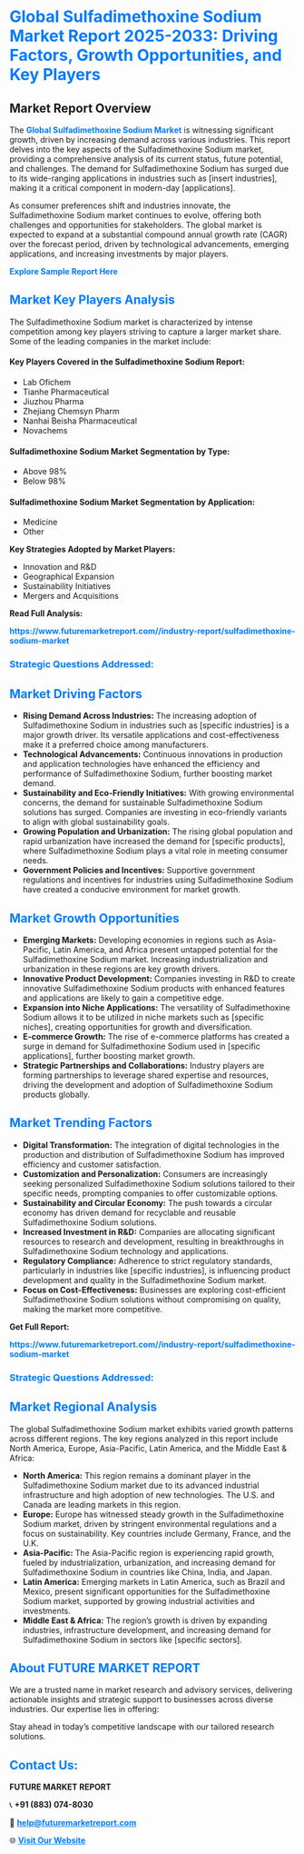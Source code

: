 <h1 style="color: #007BFF;">Global Sulfadimethoxine Sodium Market Report 2025-2033: Driving Factors, Growth Opportunities, and Key Players</h1>

<section id="overview">
<h2>Market Report Overview</h2>
<p>The <a href="https://www.futuremarketreport.com//industry-report/sulfadimethoxine-sodium-market" style="color: #007BFF; text-decoration: none;"><strong>Global Sulfadimethoxine Sodium Market</strong></a> is witnessing significant growth, driven by increasing demand across various industries. This report delves into the key aspects of the Sulfadimethoxine Sodium market, providing a comprehensive analysis of its current status, future potential, and challenges. The demand for Sulfadimethoxine Sodium has surged due to its wide-ranging applications in industries such as [insert industries], making it a critical component in modern-day [applications].</p>
<p>As consumer preferences shift and industries innovate, the Sulfadimethoxine Sodium market continues to evolve, offering both challenges and opportunities for stakeholders. The global market is expected to expand at a substantial compound annual growth rate (CAGR) over the forecast period, driven by technological advancements, emerging applications, and increasing investments by major players.</p>
</section>

<section id="overview">
<p><a href="https://www.futuremarketreport.com//request-sample/reportId=46922" style="color: #007BFF; text-decoration: none;"><strong>Explore Sample Report Here</strong></a></p>
</section>

<section id="key-players">
<h2 style="color: #007BFF;">Market Key Players Analysis</h2>
<p>The Sulfadimethoxine Sodium market is characterized by intense competition among key players striving to capture a larger market share. Some of the leading companies in the market include:</p>
<h4>Key Players Covered in the Sulfadimethoxine Sodium Report:</h4>
<ul><li>Lab Ofichem</li><li>Tianhe Pharmaceutical</li><li>Jiuzhou Pharma</li><li>Zhejiang Chemsyn Pharm</li><li>Nanhai Beisha Pharmaceutical</li><li>Novachems</li></ul>
<h4>Sulfadimethoxine Sodium Market Segmentation by Type:</h4>
<ul><li>Above 98%</li><li>Below 98%</li></ul>

<h4>Sulfadimethoxine Sodium Market Segmentation by Application:</h4>
<ul><li>Medicine</li><li>Other</li></ul>
<p><strong>Key Strategies Adopted by Market Players:</strong></p>
<ul>
<li>Innovation and R&D</li>
<li>Geographical Expansion</li>
<li>Sustainability Initiatives</li>
<li>Mergers and Acquisitions</li>
</ul>
</section>

<section>
<p><strong>Read Full Analysis: </strong></p><a href="https://www.futuremarketreport.com//industry-report/sulfadimethoxine-sodium-market" style="color: #007BFF; text-decoration: none;"><strong>https://www.futuremarketreport.com//industry-report/sulfadimethoxine-sodium-market</strong></a>
<h3 style="color: #007BFF;">Strategic Questions Addressed:</h3>
</section>

<section id="driving-factors">
<h2 style="color: #007BFF;">Market Driving Factors</h2>
<ul>
<li><strong>Rising Demand Across Industries:</strong> The increasing adoption of Sulfadimethoxine Sodium in industries such as [specific industries] is a major growth driver. Its versatile applications and cost-effectiveness make it a preferred choice among manufacturers.</li>
<li><strong>Technological Advancements:</strong> Continuous innovations in production and application technologies have enhanced the efficiency and performance of Sulfadimethoxine Sodium, further boosting market demand.</li>
<li><strong>Sustainability and Eco-Friendly Initiatives:</strong> With growing environmental concerns, the demand for sustainable Sulfadimethoxine Sodium solutions has surged. Companies are investing in eco-friendly variants to align with global sustainability goals.</li>
<li><strong>Growing Population and Urbanization:</strong> The rising global population and rapid urbanization have increased the demand for [specific products], where Sulfadimethoxine Sodium plays a vital role in meeting consumer needs.</li>
<li><strong>Government Policies and Incentives:</strong> Supportive government regulations and incentives for industries using Sulfadimethoxine Sodium have created a conducive environment for market growth.</li>
</ul>
</section>

<section id="growth-opportunities">
<h2 style="color: #007BFF;">Market Growth Opportunities</h2>
<ul>
<li><strong>Emerging Markets:</strong> Developing economies in regions such as Asia-Pacific, Latin America, and Africa present untapped potential for the Sulfadimethoxine Sodium market. Increasing industrialization and urbanization in these regions are key growth drivers.</li>
<li><strong>Innovative Product Development:</strong> Companies investing in R&D to create innovative Sulfadimethoxine Sodium products with enhanced features and applications are likely to gain a competitive edge.</li>
<li><strong>Expansion into Niche Applications:</strong> The versatility of Sulfadimethoxine Sodium allows it to be utilized in niche markets such as [specific niches], creating opportunities for growth and diversification.</li>
<li><strong>E-commerce Growth:</strong> The rise of e-commerce platforms has created a surge in demand for Sulfadimethoxine Sodium used in [specific applications], further boosting market growth.</li>
<li><strong>Strategic Partnerships and Collaborations:</strong> Industry players are forming partnerships to leverage shared expertise and resources, driving the development and adoption of Sulfadimethoxine Sodium products globally.</li>
</ul>
</section>

<section id="trending-factors">
<h2 style="color: #007BFF;">Market Trending Factors</h2>
<ul>
<li><strong>Digital Transformation:</strong> The integration of digital technologies in the production and distribution of Sulfadimethoxine Sodium has improved efficiency and customer satisfaction.</li>
<li><strong>Customization and Personalization:</strong> Consumers are increasingly seeking personalized Sulfadimethoxine Sodium solutions tailored to their specific needs, prompting companies to offer customizable options.</li>
<li><strong>Sustainability and Circular Economy:</strong> The push towards a circular economy has driven demand for recyclable and reusable Sulfadimethoxine Sodium solutions.</li>
<li><strong>Increased Investment in R&D:</strong> Companies are allocating significant resources to research and development, resulting in breakthroughs in Sulfadimethoxine Sodium technology and applications.</li>
<li><strong>Regulatory Compliance:</strong> Adherence to strict regulatory standards, particularly in industries like [specific industries], is influencing product development and quality in the Sulfadimethoxine Sodium market.</li>
<li><strong>Focus on Cost-Effectiveness:</strong> Businesses are exploring cost-efficient Sulfadimethoxine Sodium solutions without compromising on quality, making the market more competitive.</li>
</ul>
</section>

<section>
<p><strong>Get Full Report: </strong></p><a href="https://www.futuremarketreport.com//industry-report/sulfadimethoxine-sodium-market" style="color: #007BFF; text-decoration: none;"><strong>https://www.futuremarketreport.com//industry-report/sulfadimethoxine-sodium-market</strong></a>
<h3 style="color: #007BFF;">Strategic Questions Addressed:</h3>
</section>


<section id="regional-analysis">
<h2 style="color: #007BFF;">Market Regional Analysis</h2>
<p>The global Sulfadimethoxine Sodium market exhibits varied growth patterns across different regions. The key regions analyzed in this report include North America, Europe, Asia-Pacific, Latin America, and the Middle East & Africa:</p>
<ul>
<li><strong>North America:</strong> This region remains a dominant player in the Sulfadimethoxine Sodium market due to its advanced industrial infrastructure and high adoption of new technologies. The U.S. and Canada are leading markets in this region.</li>
<li><strong>Europe:</strong> Europe has witnessed steady growth in the Sulfadimethoxine Sodium market, driven by stringent environmental regulations and a focus on sustainability. Key countries include Germany, France, and the U.K.</li>
<li><strong>Asia-Pacific:</strong> The Asia-Pacific region is experiencing rapid growth, fueled by industrialization, urbanization, and increasing demand for Sulfadimethoxine Sodium in countries like China, India, and Japan.</li>
<li><strong>Latin America:</strong> Emerging markets in Latin America, such as Brazil and Mexico, present significant opportunities for the Sulfadimethoxine Sodium market, supported by growing industrial activities and investments.</li>
<li><strong>Middle East & Africa:</strong> The region’s growth is driven by expanding industries, infrastructure development, and increasing demand for Sulfadimethoxine Sodium in sectors like [specific sectors].</li>
</ul>
</section>

<footer>
<h2 style="color: #007BFF;">About FUTURE MARKET REPORT</h2>
<p>We are a trusted name in market research and advisory services, delivering actionable insights and strategic support to businesses across diverse industries. Our expertise lies in offering:</p>

<p>Stay ahead in today’s competitive landscape with our tailored research solutions.</p>

<h2 style="color: #007BFF;">Contact Us:</h2>
<p><strong>FUTURE MARKET REPORT</strong></p>
<p>📞 <strong>+91 (883) 074-8030</strong></p>
<p>📧 <strong><a href="mailto:help@futuremarketreport.com" style="color: #007BFF;">help@futuremarketreport.com</a></strong></p>
<p>🌐 <strong><a href="https://www.futuremarketreport.com/" style="color: #007BFF;">Visit Our Website</a></strong></p>
</footer>